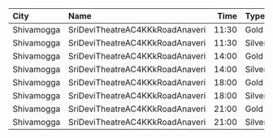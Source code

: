 | City       | Name                            |  Time | Type   | Price | Capacity | Booked |
| :--------- | :------------------------------ | ----: | :----- | ----: | -------: | -----: |
| Shivamogga | SriDeviTheatreAC4KKkRoadAnaveri | 11:30 | Gold   |  120₹ |      299 |      0 |
| Shivamogga | SriDeviTheatreAC4KKkRoadAnaveri | 11:30 | Silver |  120₹ |      376 |    376 |
| Shivamogga | SriDeviTheatreAC4KKkRoadAnaveri | 14:00 | Gold   |  120₹ |      299 |      0 |
| Shivamogga | SriDeviTheatreAC4KKkRoadAnaveri | 14:00 | Silver |  120₹ |      376 |    376 |
| Shivamogga | SriDeviTheatreAC4KKkRoadAnaveri | 18:00 | Gold   |  120₹ |      299 |      0 |
| Shivamogga | SriDeviTheatreAC4KKkRoadAnaveri | 18:00 | Silver |  120₹ |      376 |    376 |
| Shivamogga | SriDeviTheatreAC4KKkRoadAnaveri | 21:00 | Gold   |  120₹ |      299 |      0 |
| Shivamogga | SriDeviTheatreAC4KKkRoadAnaveri | 21:00 | Silver |  120₹ |      376 |    376 |